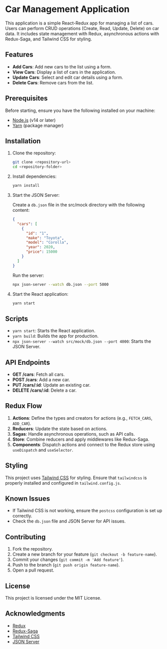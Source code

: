 # Car Management Application

This application is a simple React-Redux app for managing a list of cars. Users can perform CRUD operations (Create, Read, Update, Delete) on car data. It includes state management with Redux, asynchronous actions with Redux-Saga, and Tailwind CSS for styling.

## Features

- **Add Cars**: Add new cars to the list using a form.
- **View Cars**: Display a list of cars in the application.
- **Update Cars**: Select and edit car details using a form.
- **Delete Cars**: Remove cars from the list.

## Prerequisites

Before starting, ensure you have the following installed on your machine:

- [Node.js](https://nodejs.org/) (v14 or later)
- [Yarn](https://yarnpkg.com/) (package manager)

## Installation

1. Clone the repository:

   ```bash
   git clone <repository-url>
   cd <repository-folder>
   ```

2. Install dependencies:

   ```bash
   yarn install
   ```

3. Start the JSON Server:

   Create a `db.json` file in the src/mock directory with the following content:

   ```json
   {
     "cars": [
       {
         "id": "1",
         "make": "Toyota",
         "model": "Corolla",
         "year": 2020,
         "price": 15000
       }
     ]
   }
   ```

   Run the server:

   ```bash
   npx json-server --watch db.json --port 5000
   ```

4. Start the React application:

   ```bash
   yarn start
   ```

## Scripts

- `yarn start`: Starts the React application.
- `yarn build`: Builds the app for production.
- `npx json-server --watch src/mock/db.json --port 4000`: Starts the JSON Server.

## API Endpoints

- **GET /cars**: Fetch all cars.
- **POST /cars**: Add a new car.
- **PUT /cars/:id**: Update an existing car.
- **DELETE /cars/:id**: Delete a car.

## Redux Flow

1. **Actions**: Define the types and creators for actions (e.g., `FETCH_CARS`, `ADD_CAR`).
2. **Reducers**: Update the state based on actions.
3. **Sagas**: Handle asynchronous operations, such as API calls.
4. **Store**: Combine reducers and apply middlewares like Redux-Saga.
5. **Components**: Dispatch actions and connect to the Redux store using `useDispatch` and `useSelector`.

## Styling

This project uses [Tailwind CSS](https://tailwindcss.com/) for styling. Ensure that `tailwindcss` is properly installed and configured in `tailwind.config.js`.

## Known Issues

- If Tailwind CSS is not working, ensure the `postcss` configuration is set up correctly.
- Check the `db.json` file and JSON Server for API issues.

## Contributing

1. Fork the repository.
2. Create a new branch for your feature (`git checkout -b feature-name`).
3. Commit your changes (`git commit -m 'Add feature'`).
4. Push to the branch (`git push origin feature-name`).
5. Open a pull request.

## License

This project is licensed under the MIT License.

## Acknowledgments

- [Redux](https://redux.js.org/)
- [Redux-Saga](https://redux-saga.js.org/)
- [Tailwind CSS](https://tailwindcss.com/)
- [JSON Server](https://github.com/typicode/json-server)

